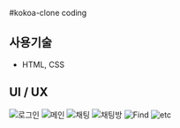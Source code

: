 #kokoa-clone coding

## 사용기술 
- HTML, CSS

## UI / UX
![로그인](https://user-images.githubusercontent.com/68438969/154720430-95ef76e7-9e4f-48f0-9bd4-f4dfc862a756.png)
![메인](https://user-images.githubusercontent.com/68438969/154720436-05c5f600-9138-4549-b63d-a54359a2055f.png)
![채팅](https://user-images.githubusercontent.com/68438969/154720444-a32d2634-89ac-4790-a17d-e3d4553fcbde.png)
![채팅방](https://user-images.githubusercontent.com/68438969/154720449-5df31c5f-7927-4b71-8f41-463803973c7c.png)
![Find](https://user-images.githubusercontent.com/68438969/154720418-01381fa6-797c-4a2e-a0f4-7cf70468bae6.png)
![etc](https://user-images.githubusercontent.com/68438969/154720434-55257792-f8e9-4262-b01f-34a5bbb17246.png)
